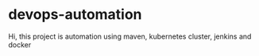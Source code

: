 # devops-automation
Hi, this project  is automation using maven, kubernetes cluster, jenkins and docker
